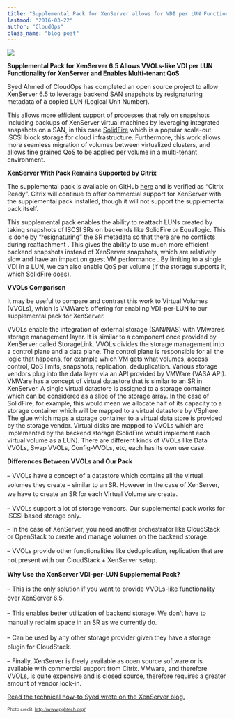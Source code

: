 ```yaml
---
title: "Supplemental Pack for XenServer allows for VDI per LUN Functionality"
lastmod: "2016-03-22"
author: "CloudOps"
class_name: "blog post"
---
```


<img src="/images/blog/post/data-storage-cloudops.jpg" class="main-blog-image">

<p><strong>Supplemental Pack for XenServer 6.5 Allows VVOLs-like VDI per LUN Functionality for XenServer and Enables Multi-tenant QoS</strong></p>

<p><span style="font-weight: 400;">Syed Ahmed of CloudOps has completed an open source project to allow XenServer 6.5 to leverage backend SAN snapshots by </span><span style="font-weight: 400;">resignaturing metadata of a copied LUN </span><span style="font-weight: 400;">(Logical Unit Number).</span></p>

<p><span style="font-weight: 400;">This allows more efficient support of processes that rely on snapshots including backups of XenServer virtual machines by leveraging integrated snapshots on a SAN, in this case <a href="http://www.solidfire.com/" target="_blank">SolidFire</a> which is a popular scale-out iSCSI block storage for cloud infrastructure. Furthermore, this work allows more seamless migration of volumes between virtualized clusters, and allows fine grained QoS to be applied per volume in a multi-tenant environment.</span></p>

<p><b>XenServer With Pack Remains&nbsp;Supported by Citrix</b></p>

<p><span style="font-weight: 400;">The supplemental pack is available on GitHub </span><a href="https://github.com/cloudops/ReLVHDoISCSISR" target="_blank"><span style="font-weight: 400;">here</span></a><span style="font-weight: 400;"> and is verified&nbsp;as “Citrix Ready”. Citrix will continue to offer commercial support for XenServer with the supplemental pack installed, though it will not support the supplemental pack itself.</span></p>

<p><span style="font-weight: 400;">This supplemental pack enables the ability to reattach LUNs created by taking snapshots of ISCSI SRs on backends like SolidFire or Equallogic. This is done by “resignaturing” the SR metadata so that there are no conflicts during reattachment . This gives the ability to use much more efficient backend snapshots instead of XenServer snapshots, which are relatively slow and have an impact on guest VM performance . By limiting to a single VDI in a LUN, we can also enable QoS per volume (if the storage supports it, which SolidFire does).</span></p>

<p><b>VVOLs Comparison</b></p>

<p><span style="font-weight: 400;">It may be useful to compare and contrast this work to Virtual Volumes (VVOLs), which is VMWare’s offering for enabling VDI-per-LUN to our supplemental pack for XenServer. </span></p>

<p><span style="font-weight: 400;">VVOLs enable the integration of external storage (SAN/NAS) with VMware’s storage management layer. It is similar to a component once provided by XenServer called StorageLink. VVOLs divides the storage management into a control plane and a data plane. The control plane is responsible for all the logic that happens, for example which VM gets what volumes, access control, QoS limits, snapshots, replication, deduplication. Various storage vendors plug into the data layer via an API provided by VMWare (VASA API). VMWare has a concept of virtual datastore that is similar to an SR in XenServer. A single virtual datastore is assigned to a storage container which can be considered as a slice of the storage array. In the case of SolidFire, for example, this would mean we allocate half of its capacity to a storage container which will be mapped to a virtual datastore by VSphere. The glue which maps a storage container to a virtual data store is provided by the storage vendor. Virtual disks are mapped to VVOLs which are implemented by the backend storage (SolidFire would implement each virtual volume as a LUN). There are different kinds of VVOLs like Data VVOLs, Swap VVOLs, Config-VVOLs, etc, each has its own use case.</span></p>

<p><b>Differences Between VVOLs and Our Pack</b></p>

<p><span style="line-height: 1.5;">– VVOLs have a concept of a datastore which contains all the virtual volumes they create – similar to an SR. However in the case of XenServer, we have to create an SR for each Virtual Volume we create.</span></p>

<p><span style="font-weight: 400;">– VVOLs support a lot of storage vendors. Our supplemental pack works for iSCSI based storage only. </span></p>

<p><span style="font-weight: 400;">– In the case of XenServer, you need another orchestrator like CloudStack or OpenStack to create and manage volumes on the backend storage.</span></p>

<p><span style="line-height: 1.5;">– VVOLs provide other functionalities like deduplication, replication that are not present with our CloudStack + XenServer setup.</span></p>

<p><b>Why Use the XenServer VDI-per-LUN Supplemental Pack?</b></p>

<p><span style="line-height: 1.5;">– This is the only solution if you want to provide VVOLs-like functionality over XenServer 6.5.</span></p>

<p><span style="line-height: 1.5;">– This enables better utilization of backend storage. We don’t have to manually reclaim space in an SR as we currently do.</span></p>

<p><span style="line-height: 1.5;">– Can be used by any other storage provider given they have a storage plugin for CloudStack.</span></p>

<p>– Finally, XenServer is freely available as open source software or is available with commercial support from Citrix. VMware, and therefore VVOLs, is quite expensive and is closed source, therefore requires a greater amount of vendor lock-in.</p>

<p><a href="http://xenserver.org/blog.html?view=entry&amp;id=116" target="_blank">Read the technical how-to Syed wrote on the XenServer blog.</a></p>

<p style="font-size: 10px;">Photo credit: <a  style="font-size: 10px;" href="http://www.pghtech.org/" target="_blank">http://www.pghtech.org/</a></p>